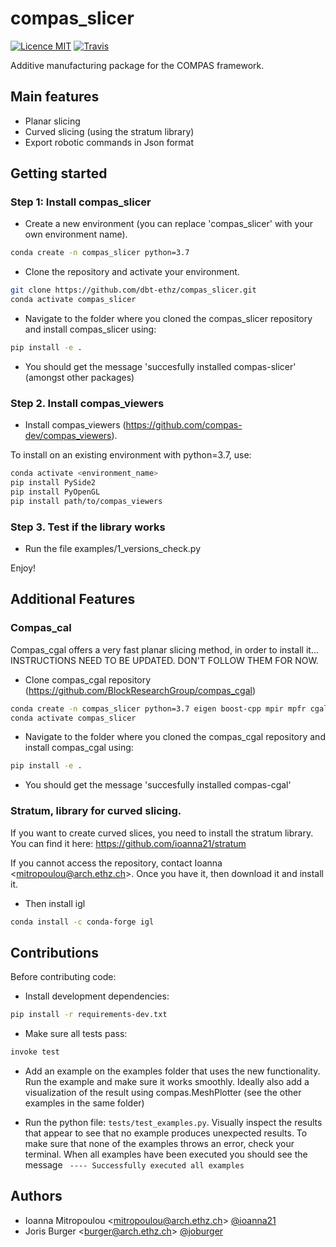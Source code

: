 # compas_slicer

[![Licence MIT](https://img.shields.io/badge/License-MIT-blue.svg)](https://github.com/dbt-ethz/compas_slicer/blob/master/LICENSE) [![Travis](https://travis-ci.org/dbt-ethz/compas_slicer.svg?branch=master)](https://travis-ci.org/dbt-ethz/compas_slicer)

Additive manufacturing package for the COMPAS framework.


Main features
-------------

* Planar slicing
* Curved slicing (using the stratum library)
* Export robotic commands in Json format

Getting started
------------

### Step 1: Install compas_slicer
- Create a new environment (you can replace 'compas_slicer' with your own environment name).
```bash
conda create -n compas_slicer python=3.7
```
- Clone the repository and activate your environment.
```bash
git clone https://github.com/dbt-ethz/compas_slicer.git
conda activate compas_slicer
```
- Navigate to the folder where you cloned the compas_slicer repository and install compas_slicer using:
```bash
pip install -e .
```
- You should get the message 'succesfully installed compas-slicer' (amongst other packages)

### Step 2. Install compas_viewers

- Install compas_viewers (https://github.com/compas-dev/compas_viewers).

To install on an existing environment with python=3.7, use:
```bash
conda activate <environment_name>
pip install PySide2 
pip install PyOpenGL 
pip install path/to/compas_viewers
```

### Step 3. Test if the library works
- Run the file examples/1_versions_check.py

Enjoy!


Additional Features
------------

### Compas_cal
Compas_cgal offers a very fast planar slicing method, in order to install it...
INSTRUCTIONS NEED TO BE UPDATED. DON'T FOLLOW THEM FOR NOW.

- Clone compas_cgal repository (https://github.com/BlockResearchGroup/compas_cgal)
```bash
conda create -n compas_slicer python=3.7 eigen boost-cpp mpir mpfr cgal-cpp">=5.0" pybind11 COMPAS">=0.16.0"
conda activate compas_slicer
```
- Navigate to the folder where you cloned the compas_cgal repository and install compas_cgal using:
```bash
pip install -e .
```
- You should get the message 'succesfully installed compas-cgal'

### Stratum, library for curved slicing. 

If you want to create curved slices, you need to install the stratum library. 
You can find it here: https://github.com/ioanna21/stratum

If you cannot access the repository, contact Ioanna <<mitropoulou@arch.ethz.ch>>.
Once you have it, then download it and install it.

- Then install igl
```bash
conda install -c conda-forge igl
```


Contributions
------------

Before contributing code:

- Install development dependencies:
```bash
pip install -r requirements-dev.txt
```

- Make sure all tests pass:

```bash
invoke test
```

- Add an example on the examples folder that uses the new functionality. Run the example and make sure it works smoothly. Ideally also add a visualization of the result using compas.MeshPlotter (see the other examples in the same folder)

- Run the python file: `` tests/test_examples.py ``.  Visually inspect the results that appear to see that no example produces unexpected results. To make sure that none of the examples throws an error, check your terminal. When all examples have been executed you should see the message  `` ---- Successfully executed all examples``


Authors
-------------

* Ioanna Mitropoulou <<mitropoulou@arch.ethz.ch>> [@ioanna21](https://github.com/ioanna21)
* Joris Burger <<burger@arch.ethz.ch>> [@joburger](https://github.com/joburger)
